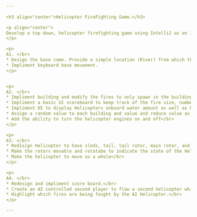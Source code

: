 ```yaml
---
        
<h3 align="center">Helicopter FireFighting Game.</h3>

<p align="center">
Develop a top down, helicopter firefighting game using IntelliJ as an IED, and the Codename One framework. Through each revision, new principle and concept would be explored;
</p>

<p>
A1. </br>
* Design the base came. Provide a simple location (River) from which the helicopter can gather water and randomly generate 3-5 fire for the player to put out. </br>
* Impliment keyboard base movement.
</p>


<p>
A2. </br>
* Impliment building and modify the fires to only spawn in the building. </br>
* Impliment a basic UI scoreboard to keep track of the fire size, number of fires, building health, and building damage. 
* Impliment UI to display Helicopters onboard water amount as well as Helicopter speed. 
* Assign a random value to each building and value and reduce value as fire damages building</br>
* Add the ability to turn the helicopter engines on and off</br>
</p>

<p>
A3. </br>
* Redisign Helicopter to have sleds, tail, tail rotor, main rotor, and cockpit</br>
* Make the rotors movable and rotatabe to indicate the state of the Helicopters engines</br>
* Make the helicopter to move as a whole</br>
</p>

<p>
A4. </br>
* Redesign and impliment score board.</br>
* Create an AI controlled second player to flow a second helicopter which can be told which fire to fight using a mouse click.</br>
* Highlight which fires are being fought by the AI Helicopter.</br>
</p>

---
```

